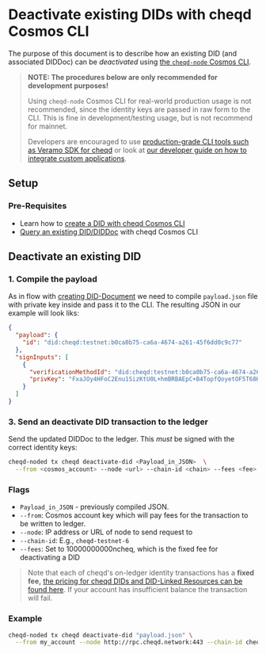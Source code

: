 # Deactivate existing DIDs with cheqd Cosmos CLI

The purpose of this document is to describe how an existing DID (and associated DIDDoc) can be _deactivated_ using [the `cheqd-node` Cosmos CLI](https://docs.cheqd.io/node/docs/cheqd-cli).

> **NOTE: The procedures below are only recommended for development purposes!**
>
> Using `cheqd-node` Cosmos CLI for real-world production usage is not recommended, since the identity keys are passed in raw form to the CLI. This is fine in development/testing usage, but is not recommend for mainnet.
>
> Developers are encouraged to use [production-grade CLI tools such as Veramo SDK for cheqd](../../guides/software-development-kits-sdks/veramo-sdk-for-cheqd/) or look at [our developer guide on how to integrate custom applications](../developer-guide.md).

## Setup

### Pre-Requisites

* Learn how to [create a DID with cheqd Cosmos CLI](create-did.md)
* [Query an existing DID/DIDDoc](query-did-and-did-document.md) with cheqd Cosmos CLI

## Deactivate an existing DID

### 1. Compile the payload

As in flow with [creating DID-Document](create-did.md) we need to compile `payload.json` file with private key inside and pass it to the CLI.
The resulting JSON in our example will look liks:

```json
{
  "payload": {
    "id": "did:cheqd:testnet:b0ca0b75-ca6a-4674-a261-45f6dd0c9c77"
  },
  "signInputs": [
    {
      "verificationMethodId": "did:cheqd:testnet:b0ca0b75-ca6a-4674-a261-45f6dd0c9c77#key1",
      "privKey": "FxaJOy4HFoC2Enu1SizKtU0L+hmBRBAEpC+B4TopfQoyetOF5T68Ks3db5Yy9ykFdgEboPUes3m6wvXNLpbv+Q=="
    }
  ]
}
```

### 3. Send an deactivate DID transaction to the ledger

Send the updated DIDDoc to the ledger. This _must_ be signed with the correct identity keys:

```bash
cheqd-noded tx cheqd deactivate-did <Payload_in_JSON>  \
  --from <cosmos_account> --node <url> --chain-id <chain> --fees <fee>
```

### Flags

* `Payload_in_JSON` - previously compiled JSON.
* `--from`: Cosmos account key which will pay fees for the transaction to be written to ledger.
* `--node`: IP address or URL of node to send request to
* `--chain-id`: E.g., `cheqd-testnet-6`
* `--fees`: Set to 10000000000ncheq, which is the fixed fee for deactivating a DID

> Note that each of cheqd's on-ledger identity transactions has a **fixed fee,** [the pricing for cheqd DIDs and DID-Linked Resources can be found here](https://docs.cheqd.io/node/architecture/adr-list/adr-005-genesis-parameters#cheqd-module-did-module). If your account has insufficient balance the transaction will fail.

### Example

```bash
cheqd-noded tx cheqd deactivate-did "payload.json" \
  --from my_account --node http://rpc.cheqd.network:443 --chain-id cheqd-testnet-6 --fees 10000000000ncheq
```
